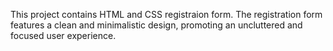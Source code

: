This project contains HTML and CSS registraion form. The registration form features a clean and minimalistic design, promoting an uncluttered and focused user experience.
